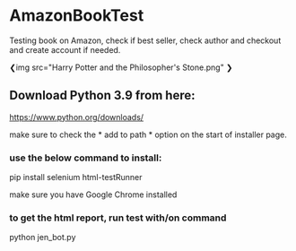 # AmazonBookTest
Testing book on Amazon, check if best seller, check author and checkout and create account if needed.

❮img src="Harry Potter and the Philosopher's Stone.png" ❯

## Download Python 3.9 from here:
https://www.python.org/downloads/

make sure to check the * add to path * option on the start of installer page.

### use the below command to install:

pip install selenium html-testRunner

make sure you have Google Chrome installed

### to get the html report, run test with/on command
python jen_bot.py
